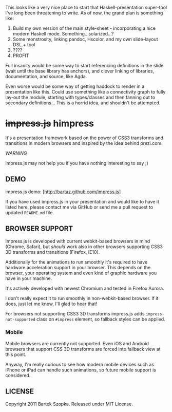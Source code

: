 This looks like a very nice place to start that Haskell-presentation super-tool I've
long been threatening to write. As of now, the grand plan is something like:

1) Build my own version of the main style-sheet - incorporating a nice modern Haskell mode. Something...solarized...?
2) Some monstrosity, linking pandoc, Hscolor, and my own slide-layout DSL + tool
3) ????
4) PROFIT

Full insanity would be some way to start referencing definitions in the slide (wait until the base library has anchors),
and clever linking of libraries, documentation, and source, like Agda.

Even worse would be some way of getting haddock to render in a presentation like this. Could use something like a connectivity graph to
fully lay-out the module, starting with types/classes and then fanning out to secondary definitions... This is a horrid idea, and shouldn't be 
attempted.

~~impress.js~~ himpress
============

It's a presentation framework based on the power of CSS3 transforms and 
transitions in modern browsers and inspired by the idea behind prezi.com.

*WARNING*

impress.js may not help you if you have nothing interesting to say ;)



DEMO
------

impress.js demo: [http://bartaz.github.com/impress.js]


If you have used impress.js in your presentation and would like to have it listed here,
please contact me via GitHub or send me a pull request to updated `README.md` file.



BROWSER SUPPORT
-----------------

Impress.js is developed with current webkit-based browsers in mind (Chrome,
Safari), but *should* work also in other browsers supporting CSS3 3D transforms
and transitions (Firefox, IE10).

Additionally for the animations to run smoothly it's required to have hardware
acceleration support in your browser. This depends on the browser, your operating
system and even kind of graphic hardware you have in your machine.

It's actively developed with newest Chromium and tested in Firefox Aurora.

I don't really expect it to run smoothly in non-webkit-based browser.
If it does, just let me know, I'll glad to hear that!

For browsers not supporting CSS3 3D transforms impress.js adds `impress-not-supported`
class on `#impress` element, so fallback styles can be applied.


### Mobile

Mobile browsers are currently not supported. Even iOS and Android browsers that support
CSS 3D transforms are forced into fallback view at this point.

Anyway, I'm really curious to see how modern mobile devices such as iPhone or iPad can
handle such animations, so future mobile support is considered.



LICENSE
---------

Copyright 2011 Bartek Szopka. Released under MIT License.

